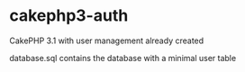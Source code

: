 # cakephp3-auth
CakePHP 3.1 with user management already created

database.sql contains the database with a minimal user table